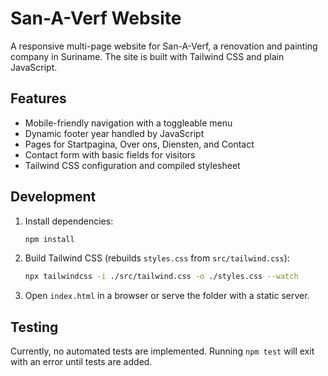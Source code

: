 # San-A-Verf Website

A responsive multi-page website for San-A-Verf, a renovation and painting company in Suriname. The site is built with Tailwind CSS and plain JavaScript.

## Features
- Mobile-friendly navigation with a toggleable menu
- Dynamic footer year handled by JavaScript
- Pages for Startpagina, Over ons, Diensten, and Contact
- Contact form with basic fields for visitors
- Tailwind CSS configuration and compiled stylesheet

## Development
1. Install dependencies:
   ```bash
   npm install
   ```
2. Build Tailwind CSS (rebuilds `styles.css` from `src/tailwind.css`):
   ```bash
   npx tailwindcss -i ./src/tailwind.css -o ./styles.css --watch
   ```
3. Open `index.html` in a browser or serve the folder with a static server.

## Testing
Currently, no automated tests are implemented. Running `npm test` will exit with an error until tests are added.
